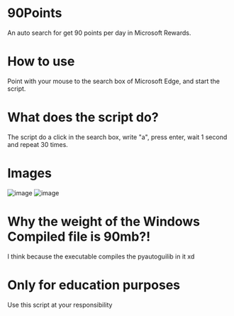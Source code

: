 # 90Points
An auto search for get 90 points per day in Microsoft Rewards.
# How to use
Point with your mouse to the search box of Microsoft Edge, and start the script.
# What does the script do?
The script do a click in the search box, write "a", press enter, wait 1 second and repeat 30 times.
# Images
![image](https://user-images.githubusercontent.com/78761999/227490677-502c1f6e-9c1b-45fb-ac61-55b925341077.png)
![image](https://user-images.githubusercontent.com/78761999/227490985-48ea1b4b-9fd3-4380-81fa-843d45c31bfb.png)
# Why the weight of the Windows Compiled file is 90mb?!
I think because the executable compiles the pyautoguilib in it xd
# Only for education purposes
Use this script at your responsibility
